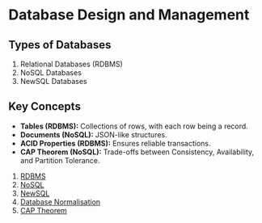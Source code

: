 # Database Design and Management

## Types of Databases

1. Relational Databases (RDBMS)
2. NoSQL Databases
3. NewSQL Databases

## Key Concepts

- **Tables (RDBMS):** Collections of rows, with each row being a record.
- **Documents (NoSQL):** JSON-like structures.
- **ACID Properties (RDBMS):** Ensures reliable transactions.
- **CAP Theorem (NoSQL):** Trade-offs between Consistency, Availability, and Partition Tolerance.

1. [RDBMS](./database_design_management/RDBMS.md)
2. [NoSQL](./database_design_management/NoSQL.md)
3. [NewSQL](./database_design_management/NewSQL.md)
4. [Database Normalisation](./database_design_management/database_normalisation.md)
5. [CAP Theorem](./database_design_management/CAP_theorem.md)
